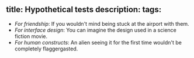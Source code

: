 title: Hypothetical tests
description:
tags:
---

- *For friendship*: If you wouldn't mind being stuck at the airport with them.
- *For interface design*: You can imagine the design used in a science fiction movie.
- *For human constructs*: An alien seeing it for the first time wouldn't be completely flaggergasted.
